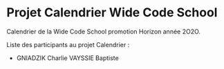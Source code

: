 # Projet Calendrier Wide Code School

Calendrier de la Wide Code School promotion Horizon année 2O2O.

Liste des participants au projet Calendrier :

+ GNIADZIK Charlie
VAYSSIE Baptiste


